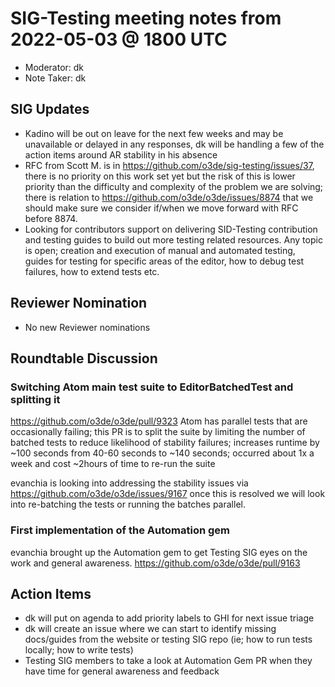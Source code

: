 # SIG-Testing meeting notes from 2022-05-03 @ 1800 UTC

* Moderator: dk
* Note Taker: dk

## SIG Updates

* Kadino will be out on leave for the next few weeks and may be unavailable or delayed in any responses, dk will be handling a few of the action items around AR stability in his absence
* RFC from Scott M. is in https://github.com/o3de/sig-testing/issues/37, there is no priority on this work set yet but the risk of this is lower priority than the difficulty and complexity of the problem we are solving; there is relation to https://github.com/o3de/o3de/issues/8874 that we should make sure we consider if/when we move forward with RFC before 8874.
* Looking for contributors support on delivering SID-Testing contribution and testing guides to build out more testing related resources. Any topic is open; creation and execution of manual and automated testing, guides for testing for specific areas of the editor, how to debug test failures, how to extend tests etc. 


## Reviewer Nomination

* No new Reviewer nominations


## Roundtable Discussion

### Switching Atom main test suite to EditorBatchedTest and splitting it 
https://github.com/o3de/o3de/pull/9323
Atom has parallel tests that are occasionally failing; this PR is to split the suite by limiting the number of batched tests to reduce likelihood of stability failures; increases runtime by ~100 seconds from 40-60 seconds to ~140 seconds; occurred about 1x a week and cost ~2hours of time to re-run the suite

evanchia is looking into addressing the stability issues via https://github.com/o3de/o3de/issues/9167 once this is resolved we will look into re-batching the tests or running the batches parallel.

### First implementation of the Automation gem
evanchia brought up the Automation gem to get Testing SIG eyes on the work and general awareness.
https://github.com/o3de/o3de/pull/9163


## Action Items
* dk will put on agenda to add priority labels to GHI for next issue triage
* dk will create an issue where we can start to identify missing docs/guides from the website or testing SIG repo (ie; how to run tests locally; how to write tests)
* Testing SIG members to take a look at Automation Gem PR when they have time for general awareness and feedback
